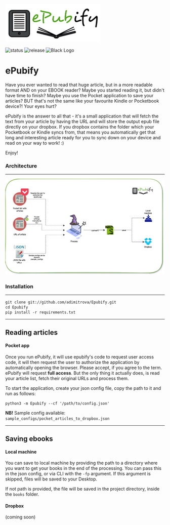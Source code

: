 <img src="img/epubify.png" alt="drawing" width="300"/>

![status](https://img.shields.io/badge/status-active%20development-yellow)
![release](https://img.shields.io/badge/release-v0.1%20beta-green)
![Black Logo](https://img.shields.io/badge/code%20style-black-000000.svg)

# ePubify

Have you ever wanted to read that huge article, but in a more readable format AND on your EBOOK reader? Maybe you started reading it, but didn't have time to finish? Maybe you use the Pocket application to save your articles? BUT that's not the same like your favourite Kindle or Pocketbook device?! Your eyes hurt?

ePubify is the answer to all that - it's a small application that will fetch the text from your article by having the URL and will store the output epub file directly on your dropbox. If you dropbox contains the folder which your Pocketbook or Kindle syncs from, that means you automatically get that long and interesting article ready for you to sync down on your device and read on your way to work! :) 

Enjoy!

### Architecture
------------

<img src="img/epubify_diagram.jpg" alt="drawing" width="1000"/>

### Installation
------------

```shell
git clone git://github.com/adimitrova/Epubify.git
cd Epubify
pip install -r requirements.txt
```

--------

## Reading articles

#### Pocket app
Once you run ePubify, it will use epubify's code to request user access code, it will then request the user to authorize the application by automatically opening the browser. Please accept, if you agree to the term. ePubify will request __full access__. But the only thing it actually does, is read your article list, fetch their original URLs and process them. 

To start the application, create your json config file, copy the path to it and run as follows:

```shell
python3 -m Epubify --cf '/path/to/config.json'
```

__NB!__ Sample config available: `sample_configs/pocket_articles_to_dropbox.json`

--------

## Saving ebooks

#### Local machine
You can save to local machine by providing the path to a directory where you want to get your books in the end of the processing. You can pass this in the json config, or via CLI with the `-fp` argument. If this argument is skipped, files will be saved to your Desktop.

If not path is provided, the file will be saved in the project directory, inside the `books` folder.

#### Dropbox
(coming soon)

